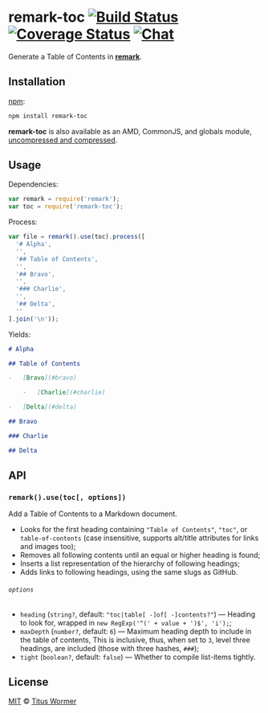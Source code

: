 # remark-toc [![Build Status][build-badge]][build-status] [![Coverage Status][coverage-badge]][coverage-status] [![Chat][chat-badge]][chat]

<!--lint disable list-item-spacing heading-increment-->

Generate a Table of Contents in [**remark**][remark].

## Installation

[npm][]:

```bash
npm install remark-toc
```

**remark-toc** is also available as an AMD, CommonJS, and globals
module, [uncompressed and compressed][releases].

## Usage

Dependencies:

```javascript
var remark = require('remark');
var toc = require('remark-toc');
```

Process:

```javascript
var file = remark().use(toc).process([
  '# Alpha',
  '',
  '## Table of Contents',
  '',
  '## Bravo',
  '',
  '### Charlie',
  '',
  '## Delta',
  ''
].join('\n'));
```

Yields:

```markdown
# Alpha

## Table of Contents

-   [Bravo](#bravo)

    -   [Charlie](#charlie)

-   [Delta](#delta)

## Bravo

### Charlie

## Delta
```

## API

### `remark().use(toc[, options])`

Add a Table of Contents to a Markdown document.

*   Looks for the first heading containing `"Table of Contents"`, `"toc"`,
    or `table-of-contents` (case insensitive, supports alt/title attributes
    for links and images too);
*   Removes all following contents until an equal or higher heading is found;
*   Inserts a list representation of the hierarchy of following headings;
*   Adds links to following headings, using the same slugs as GitHub.

###### `options`

*   `heading` (`string?`, default: `"toc|table[ -]of[ -]contents?"`)
    — Heading to look for, wrapped in `new RegExp('^(' + value + ')$', 'i');`;
*   `maxDepth` (`number?`, default: `6`)
    — Maximum heading depth to include in the table of contents,
    This is inclusive, thus, when set to `3`, level three headings,
    are included (those with three hashes, `###`);
*   `tight` (`boolean?`, default: `false`)
    — Whether to compile list-items tightly.

## License

[MIT][license] © [Titus Wormer][author]

<!-- Definitions -->

[build-badge]: https://img.shields.io/travis/wooorm/remark-toc.svg

[build-status]: https://travis-ci.org/wooorm/remark-toc

[coverage-badge]: https://img.shields.io/codecov/c/github/wooorm/remark-toc.svg

[coverage-status]: https://codecov.io/github/wooorm/remark-toc

[chat-badge]: https://img.shields.io/gitter/room/wooorm/remark.svg

[chat]: https://gitter.im/wooorm/remark

[releases]: https://github.com/wooorm/remark-toc/releases

[license]: LICENSE

[author]: http://wooorm.com

[npm]: https://docs.npmjs.com/cli/install

[remark]: https://github.com/wooorm/remark

